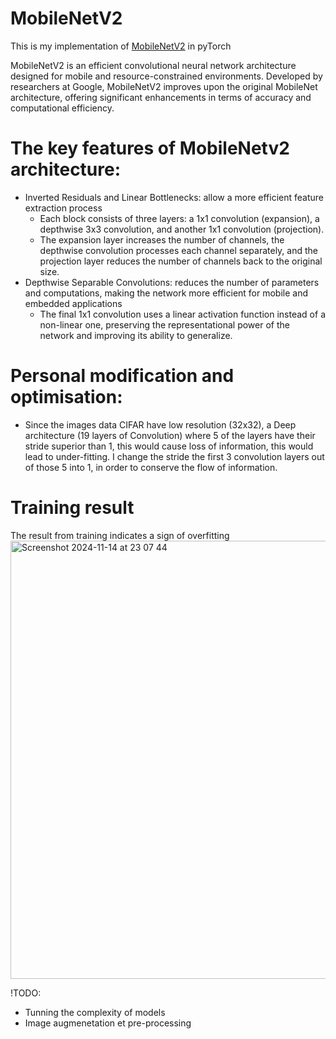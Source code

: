 # MobileNetV2
This is my implementation of [MobileNetV2](https://arxiv.org/abs/1801.04381) in pyTorch

MobileNetV2 is an efficient convolutional neural network architecture designed for mobile and resource-constrained environments. Developed by researchers at Google, MobileNetV2 improves upon the original MobileNet architecture, offering significant enhancements in terms of accuracy and computational efficiency. 

# The key features of MobileNetv2 architecture:
- Inverted Residuals and Linear Bottlenecks: allow a more efficient feature extraction process
  - Each block consists of three layers: a 1x1 convolution (expansion), a depthwise 3x3 convolution, and another 1x1 convolution (projection).
  - The expansion layer increases the number of channels, the depthwise convolution processes each channel separately, and the projection layer reduces the number of channels back to the original size.
- Depthwise Separable Convolutions: reduces the number of parameters and computations, making the network more efficient for mobile and embedded applications
  - The final 1x1 convolution uses a linear activation function instead of a non-linear one, preserving the representational power of the network and improving its ability to generalize.
 
# Personal modification and optimisation:
- Since the images data CIFAR have low resolution (32x32), a Deep architecture (19 layers of Convolution) where 5 of the layers have their stride superior than 1, this would cause loss of information, this would lead to under-fitting. I change the stride the first 3 convolution layers out of those 5 into 1, in order to conserve the flow of information.

# Training result
The result from training indicates a sign of overfitting
<img width="701" alt="Screenshot 2024-11-14 at 23 07 44" src="https://github.com/user-attachments/assets/185f4ac8-fdef-4f70-9a20-d2bf66b84a05">

!TODO:
- Tunning the complexity of models
- Image augmenetation et pre-processing
